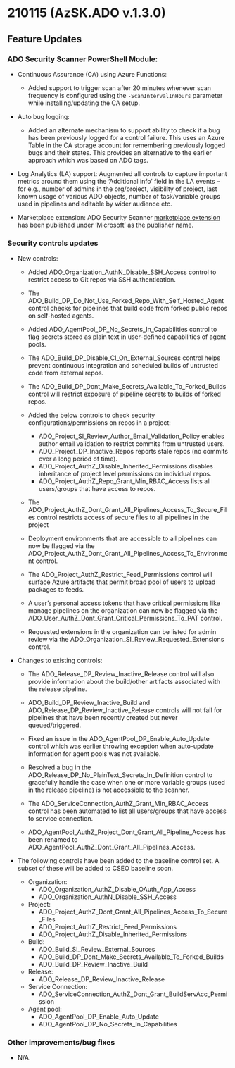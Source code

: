# 210115 (AzSK.ADO v.1.3.0)

## Feature Updates

### ADO Security Scanner PowerShell Module:

* Continuous Assurance (CA) using Azure Functions: 

    * Added support to trigger scan after 20 minutes whenever scan frequency is configured using the ```-ScanIntervalInHours``` parameter while installing/updating the CA setup.

* Auto bug logging:

    * Added an alternate mechanism to support ability to check if a bug has been previously logged for a control failure. This uses an Azure Table in the CA storage account for remembering previously logged bugs and their states. This provides an alternative to the earlier approach which was based on ADO tags.

* Log Analytics (LA) support: Augmented all controls to capture important metrics around them using the ‘Additional info’ field in the LA events – for e.g., number of admins in the org/project, visibility of project, last known usage of various ADO objects, number of task/variable groups used in pipelines and editable by wider audience etc.

* Marketplace extension: ADO Security Scanner [marketplace extension](https://marketplace.visualstudio.com/items?itemName=azsdktm.ADOSecurityScanner) has been published under ‘Microsoft’ as the publisher name.

### Security controls updates

* New controls: 

    * Added ADO_Organization_AuthN_Disable_SSH_Access control to restrict access to Git repos via SSH authentication.

    * The ADO_Build_DP_Do_Not_Use_Forked_Repo_With_Self_Hosted_Agent control checks for pipelines that build code from forked public repos on self-hosted agents.

    * Added ADO_AgentPool_DP_No_Secrets_In_Capabilities control to flag secrets stored as plain text in user-defined capabilities of agent pools.

    * The ADO_Build_DP_Disable_CI_On_External_Sources control helps prevent continuous integration and scheduled builds of untrusted code from external repos.

    * The ADO_Build_DP_Dont_Make_Secrets_Available_To_Forked_Builds control will restrict exposure of pipeline secrets to builds of forked repos.

    * Added the below controls to check security configurations/permissions on repos in a project:
        * ADO_Project_SI_Review_Author_Email_Validation_Policy enables author email validation to restrict commits from untrusted users.
        * ADO_Project_DP_Inactive_Repos reports stale repos (no commits over a long period of time).
        * ADO_Project_AuthZ_Disable_Inherited_Permissions disables inheritance of project level permissions on individual repos.
        * ADO_Project_AuthZ_Repo_Grant_Min_RBAC_Access lists all users/groups that have access to repos.

    * The ADO_Project_AuthZ_Dont_Grant_All_Pipelines_Access_To_Secure_Files control restricts access of secure files to all pipelines in the project

    * Deployment environments that are accessible to all pipelines can now be flagged via the ADO_Project_AuthZ_Dont_Grant_All_Pipelines_Access_To_Environment control.

    * The ADO_Project_AuthZ_Restrict_Feed_Permissions control will surface Azure artifacts that permit broad pool of users to upload packages to feeds.

    * A user’s personal access tokens that have critical permissions like manage pipelines on the organization can now be flagged via the ADO_User_AuthZ_Dont_Grant_Critical_Permissions_To_PAT control.

    * Requested extensions in the organization can be listed for admin review via the ADO_Organization_SI_Review_Requested_Extensions control.

* Changes to existing controls:

    * The ADO_Release_DP_Review_Inactive_Release control will also provide information about the build/other artifacts associated with the release pipeline.

    * ADO_Build_DP_Review_Inactive_Build and ADO_Release_DP_Review_Inactive_Release controls will not fail for pipelines that have been recently created but never queued/triggered.

    * Fixed an issue in the ADO_AgentPool_DP_Enable_Auto_Update control which was earlier throwing exception when auto-update information for agent pools was not available.

    * Resolved a bug in the ADO_Release_DP_No_PlainText_Secrets_In_Definition control to gracefully handle the case when one or more variable groups (used in the release pipeline) is not accessible to the scanner.

    * The ADO_ServiceConnection_AuthZ_Grant_Min_RBAC_Access control has been automated to list all users/groups that have access to service connection.

    * ADO_AgentPool_AuthZ_Project_Dont_Grant_All_Pipeline_Access has been renamed to ADO_AgentPool_AuthZ_Dont_Grant_All_Pipelines_Access.

* The following controls have been added to the baseline control set. A subset of these will be added to CSEO baseline soon.
    * Organization:
        * ADO_Organization_AuthZ_Disable_OAuth_App_Access
        * ADO_Organization_AuthN_Disable_SSH_Access 
    * Project:
        *	ADO_Project_AuthZ_Dont_Grant_All_Pipelines_Access_To_Secure_Files
        * ADO_Project_AuthZ_Restrict_Feed_Permissions
        * ADO_Project_AuthZ_Disable_Inherited_Permissions
    * Build:
        * ADO_Build_SI_Review_External_Sources
        * ADO_Build_DP_Dont_Make_Secrets_Available_To_Forked_Builds
        * ADO_Build_DP_Review_Inactive_Build
    * Release:
        * ADO_Release_DP_Review_Inactive_Release
    * Service Connection:
        * ADO_ServiceConnection_AuthZ_Dont_Grant_BuildServAcc_Permission
    * Agent pool:
        * ADO_AgentPool_DP_Enable_Auto_Update
        * ADO_AgentPool_DP_No_Secrets_In_Capabilities

### Other improvements/bug fixes
* N/A.






